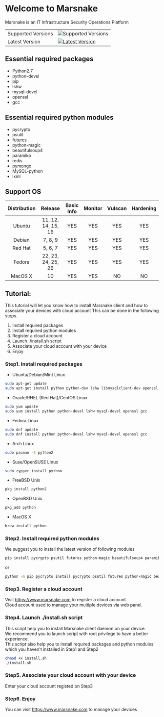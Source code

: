 Welcome to Marsnake
===========================
Marsnake is an IT Infrastructure Security Operations Platform

|                    |                             |
|--------------------|-----------------------------|
| Supported Versions | ![Supported Versions][vi]   |
| Latest Version     | [![Latest Version][pi]][pl] |

## Essential required packages
* Python2.7
* python-devel
* pip
* lshw
* mysql-devel
* openssl
* gcc

## Essential required python modules
* pycrypto
* psutil
* futures
* python-magic
* beautifulsoup4
* paramiko
* redis
* pymongo
* MySQL-python
* lxml

## Support OS
| Distribution  | Release | Basic Info| Monitor | Vulscan | Hardening
|:----------:|:-----------:|:-----------:|:-----------:|:-----------:|:-----------:|
| Ubuntu  | 11, 12, 14, 15, 16| YES | YES | YES | YES |
| Debian  | 7, 8, 9 | YES | YES | YES | YES |
| Red Hat | 5, 6, 7 | YES | YES | YES | YES |
| Fedora  | 22, 23, 24, 25, 26 | YES | YES | YES | YES |
| MacOS X | 10 | YES | YES | NO | NO |


## Tutorial:
This tutorial will let you know how to install Marsnake client and how to associate your devices with cloud account
This can be done in the following steps.

1. Install required packages
2. Install required python modules
3. Register a cloud account
4. Launch ./install.sh script
5. Associate your cloud account with your device
6. Enjoy

### Step1. Install required packages

* Ubuntu/Debian/Mint Linux
```Bash
sudo apt-get update
sudo apt-get install python python-dev lshw libmysqlclient-dev openssl gcc

```

* Oracle/RHEL (Red Hat)/CentOS Linux
```Bash
sudo yum update
sudo yum install python python-devel lshw mysql-devel openssl gcc
```

* Fedora Linux
```Bash
sudo dnf update
sudo dnf install python python-devel lshw mysql-devel openssl gcc
```

* Arch Linux
```Bash
sudo pacman -S python2
```

* Suse/OpenSUSE Linux
```Bash
sudo zypper install python
```

* FreeBSD Unix
```Bash
pkg install python2
```

* OpenBSD Unix
```Bash
pkg_add python
```

* MacOS X
```Bash
brew install python
```

### Step2. Install required python modules
We suggest you to install the latest version of following modules

```Bash
pip install pycrypto psutil futures python-magic beautifulsoup4 paramiko redis pymongo MySQL-python lxml
```
or
```Bash
python -m pip pycrypto install pycrypto psutil futures python-magic beautifulsoup4 paramiko redis pymongo MySQL-python lxml
```

### Step3. Register a cloud account
Visit https://www.marsnake.com to register a cloud account.  
Cloud account used to manage your multiple devices via web panel.

### Step4. Launch ./install.sh script
This script help you to install Marsnake client daemon on your device.  
We recommend you to launch script with root privilege to have a better experience.  
This script also help you to install required packages and python modules which you haven't installed in Step1 and Step2

```Bash
chmod +x install.sh
./install.sh
```

### Step5. Associate your cloud account with your device
Enter your cloud account registed on Step3


### Step6. Enjoy
You can visit https://www.marsnake.com to manage your devices

[vi]: https://img.shields.io/badge/python-2.6%2C2.7-green.svg
[pi]: https://img.shields.io/pypi/v/logbook.svg
[pl]: https://pypi.python.org/pypi/Logbook
